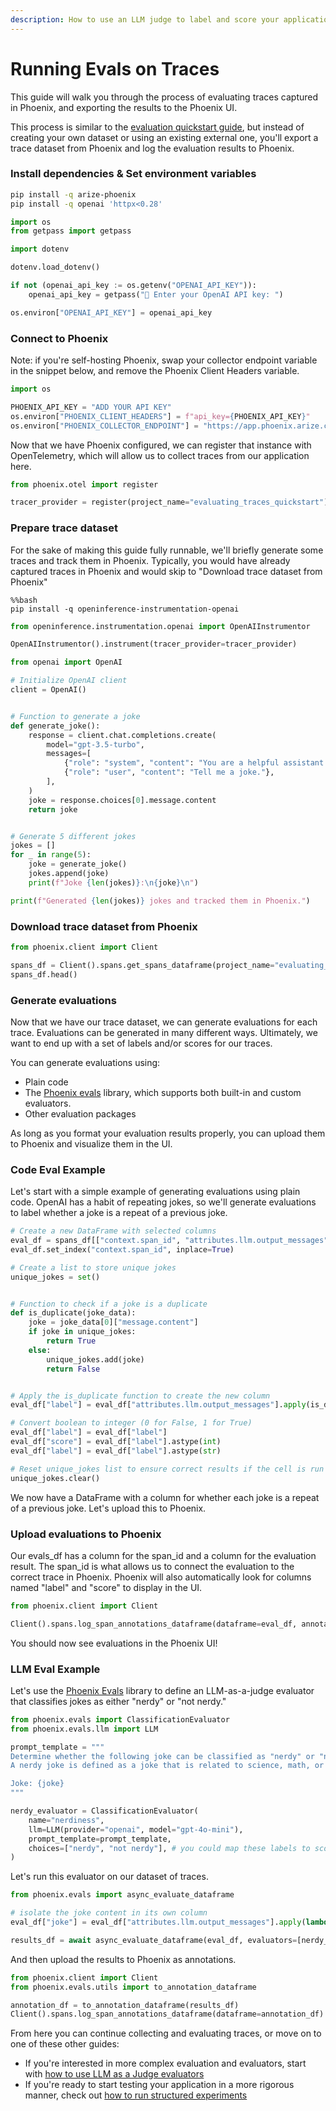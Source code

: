 ```yaml
---
description: How to use an LLM judge to label and score your application
---
```


# Running Evals on Traces

This guide will walk you through the process of evaluating traces captured in Phoenix, and exporting the results to the Phoenix UI.

This process is similar to the [evaluation quickstart guide](https://arize.com/docs/phoenix/evaluation/evals), but instead of creating your own dataset or using an existing external one, you'll export a trace dataset from Phoenix and log the evaluation results to Phoenix.

### Install dependencies & Set environment variables

```bash
pip install -q arize-phoenix
pip install -q openai 'httpx<0.28'
```

```python
import os
from getpass import getpass

import dotenv

dotenv.load_dotenv()

if not (openai_api_key := os.getenv("OPENAI_API_KEY")):
    openai_api_key = getpass("🔑 Enter your OpenAI API key: ")

os.environ["OPENAI_API_KEY"] = openai_api_key
```

### Connect to Phoenix

Note: if you're self-hosting Phoenix, swap your collector endpoint variable in the snippet below, and remove the Phoenix Client Headers variable.

```python
import os

PHOENIX_API_KEY = "ADD YOUR API KEY"
os.environ["PHOENIX_CLIENT_HEADERS"] = f"api_key={PHOENIX_API_KEY}"
os.environ["PHOENIX_COLLECTOR_ENDPOINT"] = "https://app.phoenix.arize.com"
```

Now that we have Phoenix configured, we can register that instance with OpenTelemetry, which will allow us to collect traces from our application here.

```python
from phoenix.otel import register

tracer_provider = register(project_name="evaluating_traces_quickstart")
```

### Prepare trace dataset

For the sake of making this guide fully runnable, we'll briefly generate some traces and track them in Phoenix. Typically, you would have already captured traces in Phoenix and would skip to "Download trace dataset from Phoenix"

```
%%bash
pip install -q openinference-instrumentation-openai
```

```python
from openinference.instrumentation.openai import OpenAIInstrumentor

OpenAIInstrumentor().instrument(tracer_provider=tracer_provider)
```

```python
from openai import OpenAI

# Initialize OpenAI client
client = OpenAI()


# Function to generate a joke
def generate_joke():
    response = client.chat.completions.create(
        model="gpt-3.5-turbo",
        messages=[
            {"role": "system", "content": "You are a helpful assistant that generates jokes."},
            {"role": "user", "content": "Tell me a joke."},
        ],
    )
    joke = response.choices[0].message.content
    return joke


# Generate 5 different jokes
jokes = []
for _ in range(5):
    joke = generate_joke()
    jokes.append(joke)
    print(f"Joke {len(jokes)}:\n{joke}\n")

print(f"Generated {len(jokes)} jokes and tracked them in Phoenix.")
```

### Download trace dataset from Phoenix

```python
from phoenix.client import Client

spans_df = Client().spans.get_spans_dataframe(project_name="evaluating_traces_quickstart")
spans_df.head()
```

### Generate evaluations

Now that we have our trace dataset, we can generate evaluations for each trace. Evaluations can be generated in many different ways. Ultimately, we want to end up with a set of labels and/or scores for our traces.

You can generate evaluations using:

* Plain code
* The [Phoenix evals](https://arize.com/docs/phoenix/evaluation/llm-evals) library, which supports both built-in and custom evaluators.  
* Other evaluation packages

As long as you format your evaluation results properly, you can upload them to Phoenix and visualize them in the UI.

### Code Eval Example
Let's start with a simple example of generating evaluations using plain code. OpenAI has a habit of repeating jokes, so we'll generate evaluations to label whether a joke is a repeat of a previous joke.

```python
# Create a new DataFrame with selected columns
eval_df = spans_df[["context.span_id", "attributes.llm.output_messages"]].copy()
eval_df.set_index("context.span_id", inplace=True)

# Create a list to store unique jokes
unique_jokes = set()


# Function to check if a joke is a duplicate
def is_duplicate(joke_data):
    joke = joke_data[0]["message.content"]
    if joke in unique_jokes:
        return True
    else:
        unique_jokes.add(joke)
        return False


# Apply the is_duplicate function to create the new column
eval_df["label"] = eval_df["attributes.llm.output_messages"].apply(is_duplicate)

# Convert boolean to integer (0 for False, 1 for True)
eval_df["label"] = eval_df["label"]
eval_df["score"] = eval_df["label"].astype(int)
eval_df["label"] = eval_df["label"].astype(str)

# Reset unique_jokes list to ensure correct results if the cell is run multiple times
unique_jokes.clear()
```

We now have a DataFrame with a column for whether each joke is a repeat of a previous joke. Let's upload this to Phoenix.

### Upload evaluations to Phoenix

Our evals\_df has a column for the span\_id and a column for the evaluation result. The span\_id is what allows us to connect the evaluation to the correct trace in Phoenix. Phoenix will also automatically look for columns named "label" and "score" to display in the UI.


```python
from phoenix.client import Client

Client().spans.log_span_annotations_dataframe(dataframe=eval_df, annotation_name="duplicate", annotator_kind="CODE")
```

You should now see evaluations in the Phoenix UI!

### LLM Eval Example 

Let's use the [Phoenix Evals](https://arize.com/docs/phoenix/evaluation/evals) library to define an LLM-as-a-judge evaluator that classifies jokes as either 
"nerdy" or "not nerdy." 

```python
from phoenix.evals import ClassificationEvaluator
from phoenix.evals.llm import LLM

prompt_template = """
Determine whether the following joke can be classified as "nerdy" or "not nerdy".
A nerdy joke is defined as a joke that is related to science, math, or technology.

Joke: {joke}
"""

nerdy_evaluator = ClassificationEvaluator(
    name="nerdiness",
    llm=LLM(provider="openai", model="gpt-4o-mini"),
    prompt_template=prompt_template,
    choices=["nerdy", "not nerdy"], # you could map these labels to scores, but we refrain from judgement here
)
```

Let's run this evaluator on our dataset of traces. 

```python
from phoenix.evals import async_evaluate_dataframe

# isolate the joke content in its own column  
eval_df["joke"] = eval_df["attributes.llm.output_messages"].apply(lambda x: x[0]["message.content"])

results_df = await async_evaluate_dataframe(eval_df, evaluators=[nerdy_evaluator])
```

And then upload the results to Phoenix as annotations. 

```python
from phoenix.client import Client
from phoenix.evals.utils import to_annotation_dataframe

annotation_df = to_annotation_dataframe(results_df)
Client().spans.log_span_annotations_dataframe(dataframe=annotation_df)
```

From here you can continue collecting and evaluating traces, or move on to one of these other guides:

* If you're interested in more complex evaluation and evaluators, start with [how to use LLM as a Judge evaluators](https://arize.com/docs/phoenix/evaluation/how-to-evals/running-pre-tested-evals)
* If you're ready to start testing your application in a more rigorous manner, check out [how to run structured experiments](https://arize.com/docs/phoenix/datasets-and-experiments/how-to-experiments/run-experiments)